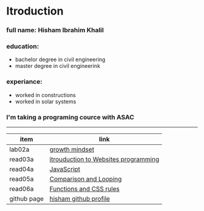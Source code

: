 # Itroduction
### full name: Hisham Ibrahim Khalil
### education:
 - bachelor degree in civil engineering
 - master degree in civil engineerink
### experiance:
 - worked in constructions
 - worked in solar systems
### I'm taking a programing cource with ASAC
_________________________________________________________________________

| item           | link |
| -------------- | ---- |
| lab02a         | [growth mindset](lab02a) |
| read03a         | [itrouduction to Websites programming ](read03a) |
| read04a         | [JavaScript](read04.md) |
| read05a         | [Comparison and Looping](read05.md) |
| read06a         | [Functions and CSS rules](read06.md) |
| github page    | [hisham github profile](https://github.com/HishamKhalil1990) |
